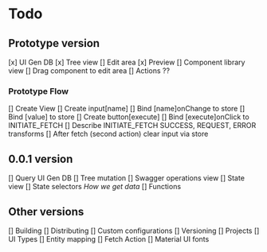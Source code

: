 # Todo

## Prototype version

[x] UI Gen DB
[x] Tree view
[] Edit area
[x] Preview
[] Component library view
[] Drag component to edit area
[] Actions ??

### Prototype Flow

[] Create View
[] Create input[name]
[] Bind [name]onChange to store
[] Bind [value] to store
[] Create button[execute]
[] Bind [execute]onClick to INITIATE_FETCH
[] Describe INITIATE_FETCH SUCCESS, REQUEST, ERROR transforms
[] After fetch (second action) clear input via store

## 0.0.1 version

[] Query UI Gen DB
[] Tree mutation
[] Swagger operations view
[] State view
[] State selectors *How we get data*
[] Functions

## Other versions

[] Building
[] Distributing
[] Custom configurations
[] Versioning
[] Projects
[] UI Types
[] Entity mapping
[] Fetch Action
[] Material UI fonts
